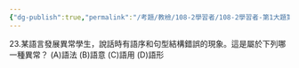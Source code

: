 ```yaml
---
{"dg-publish":true,"permalink":"/考題/教檢/108-2學習者/108-2學習者-第1大題第23題/","tags":["考題","題目","未完"]}
---
```


23.某語言發展異常學生，說話時有語序和句型結構錯誤的現象。這是屬於下列哪一種異常？ 
(A)語法 
(B)語意 
(C)語用 
(D)語形 
